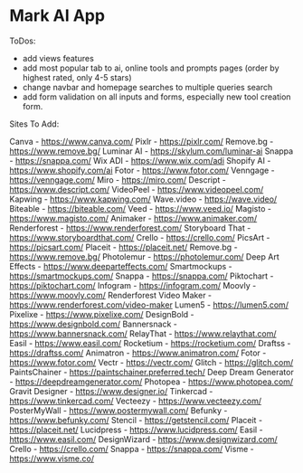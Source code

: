 # Mark AI App

ToDos:
- add views features
- add most popular tab to ai, online tools and prompts pages (order by highest rated, only 4-5 stars)
- change navbar and homepage searches to multiple queries search
- add form validation on all inputs and forms, especially new tool creation form.

Sites To Add:

Canva - https://www.canva.com/
Pixlr - https://pixlr.com/
Remove.bg - https://www.remove.bg/
Luminar AI - https://skylum.com/luminar-ai
Snappa - https://snappa.com/
Wix ADI - https://www.wix.com/adi
Shopify AI - https://www.shopify.com/ai
Fotor - https://www.fotor.com/
Venngage - https://venngage.com/
Miro - https://miro.com/
Descript - https://www.descript.com/
VideoPeel - https://www.videopeel.com/
Kapwing - https://www.kapwing.com/
Wave.video - https://wave.video/
Biteable - https://biteable.com/
Veed - https://www.veed.io/
Magisto - https://www.magisto.com/
Animaker - https://www.animaker.com/
Renderforest - https://www.renderforest.com/
Storyboard That - https://www.storyboardthat.com/
Crello - https://crello.com/
PicsArt - https://picsart.com/
Placeit - https://placeit.net/
Remove.bg - https://www.remove.bg/
Photolemur - https://photolemur.com/
Deep Art Effects - https://www.deeparteffects.com/
Smartmockups - https://smartmockups.com/
Snappa - https://snappa.com/
Piktochart - https://piktochart.com/
Infogram - https://infogram.com/
Moovly - https://www.moovly.com/
Renderforest Video Maker - https://www.renderforest.com/video-maker
Lumen5 - https://lumen5.com/
Pixelixe - https://www.pixelixe.com/
DesignBold - https://www.designbold.com/
Bannersnack - https://www.bannersnack.com/
RelayThat - https://www.relaythat.com/
Easil - https://www.easil.com/
Rocketium - https://rocketium.com/
Draftss - https://draftss.com/
Animatron - https://www.animatron.com/
Fotor - https://www.fotor.com/
Vectr - https://vectr.com/
Glitch - https://glitch.com/
PaintsChainer - https://paintschainer.preferred.tech/
Deep Dream Generator - https://deepdreamgenerator.com/
Photopea - https://www.photopea.com/
Gravit Designer - https://www.designer.io/
Tinkercad - https://www.tinkercad.com/
Vecteezy - https://www.vecteezy.com/
PosterMyWall - https://www.postermywall.com/
Befunky - https://www.befunky.com/
Stencil - https://getstencil.com/
Placeit - https://placeit.net/
Lucidpress - https://www.lucidpress.com/
Easil - https://www.easil.com/
DesignWizard - https://www.designwizard.com/
Crello - https://crello.com/
Snappa - https://snappa.com/
Visme - https://www.visme.co/